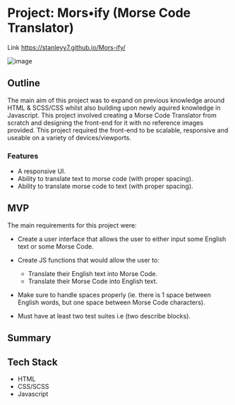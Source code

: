 # Project: Mors•ify (Morse Code Translator)

Link https://stanleyy7.github.io/Mors-ify/

![image](https://user-images.githubusercontent.com/119549394/211766257-dadbbf7e-8b4a-46ee-a051-7193ee958c1b.png)

## Outline

The main aim of this project was to expand on previous knowledge around HTML & SCSS/CSS whilst also building upon newly aquired knowledge in Javascript. This project involved creating a Morse Code Translator from scratch and designing the front-end for it with no reference images provided. This project required the front-end to be scalable, responsive and useable on a variety of devices/viewports.

### Features

- A responsive UI.
- Ability to translate text to morse code (with proper spacing).
- Ability to translate morse code to text (with proper spacing).

## MVP

The main requirements for this project were:

- Create a user interface that allows the user to either input some English text or some Morse Code.
- Create JS functions that would allow the user to:

  - Translate their English text into Morse Code.
  - Translate their Morse Code into English text.

- Make sure to handle spaces properly (ie. there is 1 space between English words, but one space between Morse Code characters).
- Must have at least two test suites i.e (two describe blocks).

## Summary

## Tech Stack

- HTML
- CSS/SCSS
- Javascript
